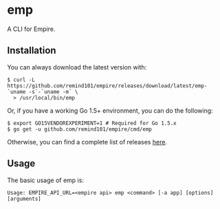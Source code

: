 # emp

A CLI for Empire.

## Installation

You can always download the latest version with:

```console
$ curl -L https://github.com/remind101/empire/releases/download/latest/emp-`uname -s`-`uname -m` \
  > /usr/local/bin/emp
```

Or, if you have a working Go 1.5+ environment, you can do the following:

```console
$ export GO15VENDOREXPERIMENT=1 # Required for Go 1.5.x
$ go get -u github.com/remind101/empire/cmd/emp
```

Otherwise, you can find a complete list of releases [here](https://github.com/remind101/empire/releases).

## Usage

The basic usage of emp is:

```
Usage: EMPIRE_API_URL=<empire api> emp <command> [-a app] [options] [arguments]
```
